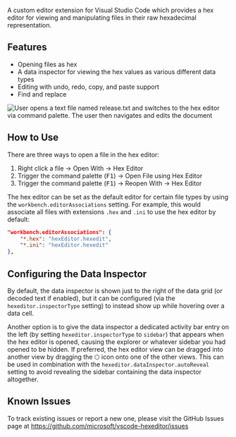 A custom editor extension for Visual Studio Code which provides a hex editor for viewing and manipulating files in their raw hexadecimal representation.

## Features

- Opening files as hex
- A data inspector for viewing the hex values as various different data types
- Editing with undo, redo, copy, and paste support
- Find and replace

![User opens a text file named release.txt and switches to the hex editor via command palette. The user then navigates and edits the document](https://raw.githubusercontent.com/microsoft/vscode-hexeditor/main/hex-editor.gif)

## How to Use

There are three ways to open a file in the hex editor:

1. Right click a file -> Open With -> Hex Editor
2. Trigger the command palette (<kbd>F1</kbd>) -> Open File using Hex Editor
3. Trigger the command palette (<kbd>F1</kbd>) -> Reopen With -> Hex Editor

The hex editor can be set as the default editor for certain file types by using the `workbench.editorAssociations` setting. For example, this would associate all files with extensions `.hex` and `.ini` to use the hex editor by default:

```json
"workbench.editorAssociations": {
    "*.hex": "hexEditor.hexedit",
    "*.ini": "hexEditor.hexedit"
},
```

## Configuring the Data Inspector

By default, the data inspector is shown just to the right of the data grid (or decoded text if enabled), but it can be configured (via the `hexeditor.inspectorType` setting) to instead show up while hovering over a data cell.

Another option is to give the data inspector a dedicated activity bar entry on the left (by setting `hexeditor.inspectorType` to `sidebar`) that appears when the hex editor is opened, causing the explorer or whatever sidebar you had opened to be hidden. If preferred, the hex editor view can be dragged into another view by dragging the ⬡ icon onto one of the other views. This can be used in combination with the `hexeditor.dataInspector.autoReveal` setting to avoid revealing the sidebar containing the data inspector altogether.

## Known Issues

To track existing issues or report a new one, please visit the GitHub Issues page at https://github.com/microsoft/vscode-hexeditor/issues
